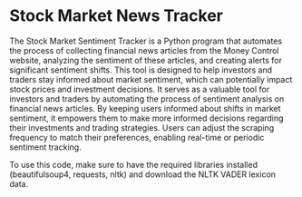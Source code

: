 # Stock Market News Tracker
The Stock Market Sentiment Tracker is a Python program that automates the process of collecting financial news articles from the Money Control website, analyzing the sentiment of these articles, and creating alerts for significant sentiment shifts. This tool is designed to help investors and traders stay informed about market sentiment, which can potentially impact stock prices and investment decisions.
It serves as a valuable tool for investors and traders by automating the process of sentiment analysis on financial news articles. By keeping users informed about shifts in market sentiment, it empowers them to make more informed decisions regarding their investments and trading strategies. Users can adjust the scraping frequency to match their preferences, enabling real-time or periodic sentiment tracking.

To use this code, make sure to have the required libraries installed (beautifulsoup4, requests, nltk) and download the NLTK VADER lexicon data.
